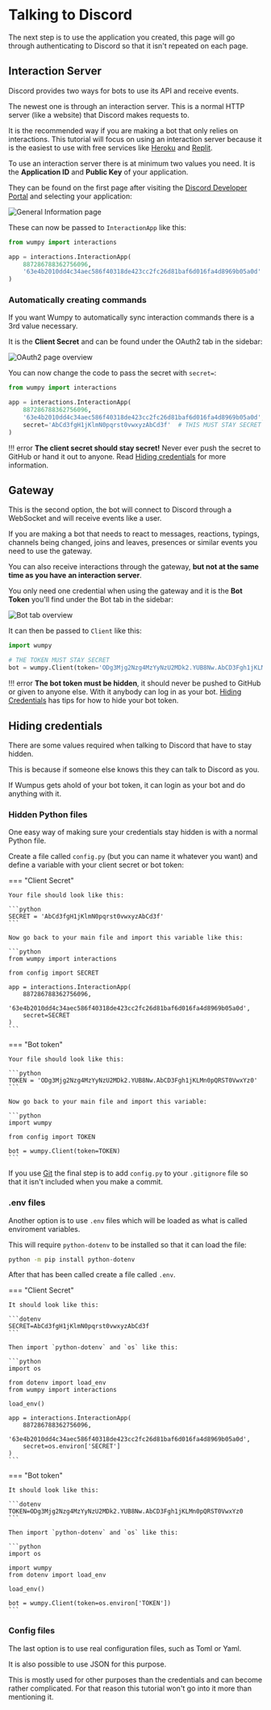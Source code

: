 # Talking to Discord

The next step is to use the application you created, this page will go through authenticating
to Discord so that it isn't repeated on each page.

## Interaction Server

Discord provides two ways for bots to use its API and receive events.

The newest one is through an interaction server. This is a normal HTTP server (like a website)
that Discord makes requests to.

It is the recommended way if you are making a bot that only relies on interactions. This
tutorial will focus on using an interaction server because it is the easiest to use with free
services like [Heroku](https://www.heroku.com/) and [Replit](https://replit.com/).

To use an interaction server there is at minimum two values you need. It is the
**Application ID** and **Public Key** of your application.

They can be found on the first page after visiting the
[Discord Developer Portal](https://discord.com/developers/) and selecting your application:

![General Information page](images/talking-to-discord/general-information.png)

These can now be passed to `InteractionApp` like this:

```python
from wumpy import interactions

app = interactions.InteractionApp(
    887286788362756096,
    '63e4b2010dd4c34aec586f40318de423cc2fc26d81baf6d016fa4d8969b05a0d'
)
```

### Automatically creating commands

If you want Wumpy to automatically sync interaction commands there is a 3rd value necessary.

It is the **Client Secret** and can be found under the OAuth2 tab in the sidebar:

![OAuth2 page overview](images/talking-to-discord/oauth2-page.png)

You can now change the code to pass the secret with `secret=`:

```python
from wumpy import interactions

app = interactions.InteractionApp(
    887286788362756096,
    '63e4b2010dd4c34aec586f40318de423cc2fc26d81baf6d016fa4d8969b05a0d',
    secret='AbCd3fgH1jKlmN0pqrst0vwxyzAbCd3f'  # THIS MUST STAY SECRET
)
```

!!! error
    **The client secret should stay secret!** Never ever push the secret to GitHub or hand it
    out to anyone. Read [Hiding credentials](#hiding-credentials) for more information.

## Gateway

This is the second option, the bot will connect to Discord through a WebSocket and will receive
events like a user.

If you are making a bot that needs to react to messages, reactions, typings, channels being
changed, joins and leaves, presences or similar events you need to use the gateway.

You can also receive interactions through the gateway, **but not at the same time as you have**
**an interaction server**.

You only need one credential when using the gateway and it is the **Bot Token** you'll find
under the Bot tab in the sidebar:

![Bot tab overview](images/talking-to-discord/bot-overview.png)

It can then be passed to `Client` like this:

```python
import wumpy

# THE TOKEN MUST STAY SECRET
bot = wumpy.Client(token='ODg3Mjg2Nzg4MzYyNzU2MDk2.YUB8Nw.AbCD3Fgh1jKLMn0pQRST0VwxYz0')
```

!!! error
    **The bot token must be hidden**, it should never be pushed to GitHub or given to anyone
    else. With it anybody can log in as your bot. [Hiding Credentials](#hiding-credentials) has
    tips for how to hide your bot token.

## Hiding credentials

There are some values required when talking to Discord that have to stay hidden.

This is because if someone else knows this they can talk to Discord as you.

If Wumpus gets ahold of your bot token, it can login as your bot and do anything with it.

### Hidden Python files

One easy way of making sure your credentials stay hidden is with a normal Python file.

Create a file called `config.py` (but you can name it whatever you want) and define a variable
with your client secret or bot token:

=== "Client Secret"

    Your file should look like this:

    ```python
    SECRET = 'AbCd3fgH1jKlmN0pqrst0vwxyzAbCd3f'
    ```

    Now go back to your main file and import this variable like this:

    ```python
    from wumpy import interactions

    from config import SECRET

    app = interactions.InteractionApp(
        887286788362756096,
        '63e4b2010dd4c34aec586f40318de423cc2fc26d81baf6d016fa4d8969b05a0d',
        secret=SECRET
    )
    ```

=== "Bot token"

    Your file should look like this:

    ```python
    TOKEN = 'ODg3Mjg2Nzg4MzYyNzU2MDk2.YUB8Nw.AbCD3Fgh1jKLMn0pQRST0VwxYz0'
    ```

    Now go back to your main file and import this variable:

    ```python
    import wumpy

    from config import TOKEN

    bot = wumpy.Client(token=TOKEN)
    ```

If you use [Git](https://git-scm.com/) the final step is to add `config.py` to your
`.gitignore` file so that it isn't included when you make a commit.

### .env files

Another option is to use `.env` files which will be loaded as what is called enviroment
variables.

This will require `python-dotenv` to be installed so that it can load the file:

```bash
python -m pip install python-dotenv
```

After that has been called create a file called `.env`.

=== "Client Secret"

    It should look like this:

    ```dotenv
    SECRET=AbCd3fgH1jKlmN0pqrst0vwxyzAbCd3f
    ```

    Then import `python-dotenv` and `os` like this:

    ```python
    import os

    from dotenv import load_env
    from wumpy import interactions

    load_env()

    app = interactions.InteractionApp(
        887286788362756096,
        '63e4b2010dd4c34aec586f40318de423cc2fc26d81baf6d016fa4d8969b05a0d',
        secret=os.environ['SECRET']
    )
    ```

=== "Bot token"

    It should look like this:

    ```dotenv
    TOKEN=ODg3Mjg2Nzg4MzYyNzU2MDk2.YUB8Nw.AbCD3Fgh1jKLMn0pQRST0VwxYz0
    ```

    Then import `python-dotenv` and `os` like this:

    ```python
    import os

    import wumpy
    from dotenv import load_env

    load_env()

    bot = wumpy.Client(token=os.environ['TOKEN'])
    ```

### Config files

The last option is to use real configuration files, such as Toml or Yaml.

It is also possible to use JSON for this purpose.

This is mostly used for other purposes than the credentials and can become rather complicated.
For that reason this tutorial won't go into it more than mentioning it.
